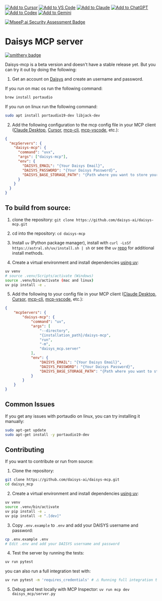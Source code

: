 [![Add to Cursor](https://fastmcp.me/badges/cursor_dark.svg)](https://fastmcp.me/MCP/Details/1178/daisys-ai-text-to-speech)
[![Add to VS Code](https://fastmcp.me/badges/vscode_dark.svg)](https://fastmcp.me/MCP/Details/1178/daisys-ai-text-to-speech)
[![Add to Claude](https://fastmcp.me/badges/claude_dark.svg)](https://fastmcp.me/MCP/Details/1178/daisys-ai-text-to-speech)
[![Add to ChatGPT](https://fastmcp.me/badges/chatgpt_dark.svg)](https://fastmcp.me/MCP/Details/1178/daisys-ai-text-to-speech)
[![Add to Codex](https://fastmcp.me/badges/codex_dark.svg)](https://fastmcp.me/MCP/Details/1178/daisys-ai-text-to-speech)
[![Add to Gemini](https://fastmcp.me/badges/gemini_dark.svg)](https://fastmcp.me/MCP/Details/1178/daisys-ai-text-to-speech)

[![MseeP.ai Security Assessment Badge](https://mseep.net/pr/daisys-ai-daisys-mcp-badge.png)](https://mseep.ai/app/daisys-ai-daisys-mcp)

# Daisys MCP server
[![smithery badge](https://smithery.ai/badge/@daisys-ai/daisys-mcp)](https://smithery.ai/server/@daisys-ai/daisys-mcp)

Daisys-mcp is a beta version and doesn't have a stable release yet. But you can try it out by doing the following:

1. Get an account on [Daisys](https://www.daisys.ai/) and create an username and password.


If you run on mac os run the following command:
```bash
brew install portaudio
```

If you run on linux run the following command:
```bash
sudo apt install portaudio19-dev libjack-dev
```

2. Add the following configuration to the mcp config file in your MCP client ([Claude Desktop](https://claude.ai/download), [Cursor](https://www.cursor.com/), [mcp-cli](https://github.com/chrishayuk/mcp-cli), [mcp-vscode](https://code.visualstudio.com/docs/copilot/chat/mcp-servers), etc.):
```json
{
  "mcpServers": {
    "daisys-mcp": {
      "command": "uvx",
      "args": ["daisys-mcp"],
      "env": {
        "DAISYS_EMAIL": "{Your Daisys Email}",
        "DAISYS_PASSWORD": "{Your Daisys Password}",
        "DAISYS_BASE_STORAGE_PATH": "{Path where you want to store your audio files}"
      }
    }
  }
}
```

## To build from source:

1. clone the repository: `git clone https://github.com/daisys-ai/daisys-mcp.git`

2. cd into the repository: `cd daisys-mcp`

3. Install `uv` (Python package manager), install with `curl -LsSf https://astral.sh/uv/install.sh | sh` or see the `uv` [repo](https://github.com/astral-sh/uv) for additional install methods.

4. Create a virtual environment and install dependencies [using uv](https://github.com/astral-sh/uv):

```bash
uv venv
# source .venv/Scripts/activate (Windows)
source .venv/bin/activate (mac and linux)
uv pip install -e .
```

5. Add the following to your config file in your MCP client ([Claude Desktop](https://claude.ai/download), [Cursor](https://www.cursor.com/), [mcp-cli](https://github.com/chrishayuk/mcp-cli), [mcp-vscode](https://code.visualstudio.com/docs/copilot/chat/mcp-servers), etc.):
```json
{
    "mcpServers": {
        "daisys-mcp": {
            "command": "uv",
            "args": [
                "--directory",
                "{installation_path}/daisys-mcp",
                "run",
                "-m",
                "daisys_mcp.server"
            ],
            "env": {
                "DAISYS_EMAIL": "{Your Daisys Email}",
                "DAISYS_PASSWORD": "{Your Daisys Password}",
                "DAISYS_BASE_STORAGE_PATH": "{Path where you want to store your audio files}"
            }
        }
    }
}
```

## Common Issues

If you get any issues with portaudio on linux, you can try installing it manually:
```bash
sudo apt-get update
sudo apt-get install -y portaudio19-dev
```

## Contributing

If you want to contribute or run from source:

1. Clone the repository:

```bash
git clone https://github.com/daisys-ai/daisys-mcp.git
cd daisys_mcp
```

2. Create a virtual environment and install dependencies [using uv](https://github.com/astral-sh/uv):

```bash
uv venv
source .venv/bin/activate
uv pip install -e .
uv pip install -e ".[dev]"
```

3. Copy `.env.example` to `.env` and add your DAISYS username and password:

```bash
cp .env.example .env
# Edit .env and add your DAISYS username and password
```

4. Test the server by running the tests:

```bash
uv run pytest
```

you can also run a full integration test with:

```bash
uv run pytest -m 'requires_credentials' # ⚠️ Running full integration tests does costs tokens on the Daisys platform 
```

5. Debug and test locally with MCP Inspector: `uv run mcp dev daisys_mcp/server.py`
